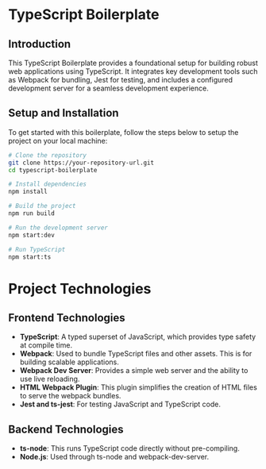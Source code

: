 # TypeScript Boilerplate

## Introduction
This TypeScript Boilerplate provides a foundational setup for building robust web applications using TypeScript. It integrates key development tools such as Webpack for bundling, Jest for testing, and includes a configured development server for a seamless development experience.

## Setup and Installation
To get started with this boilerplate, follow the steps below to setup the project on your local machine:

```bash
# Clone the repository
git clone https://your-repository-url.git
cd typescript-boilerplate

# Install dependencies
npm install

# Build the project
npm run build

# Run the development server
npm start:dev

# Run TypeScript
npm start:ts
```


# Project Technologies

## Frontend Technologies

- **TypeScript**: A typed superset of JavaScript, which provides type safety at compile time.
- **Webpack**: Used to bundle TypeScript files and other assets. This is for building scalable applications.
- **Webpack Dev Server**: Provides a simple web server and the ability to use live reloading.
- **HTML Webpack Plugin**: This plugin simplifies the creation of HTML files to serve the webpack bundles.
- **Jest and ts-jest**: For testing JavaScript and TypeScript code.

## Backend Technologies

- **ts-node**: This runs TypeScript code directly without pre-compiling. 
- **Node.js**: Used through ts-node and webpack-dev-server.
